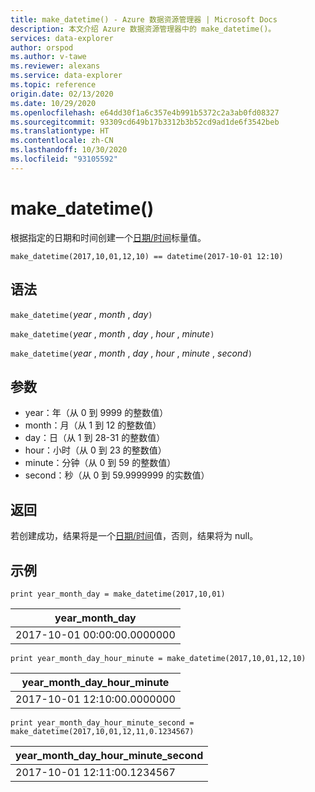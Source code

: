 ```yaml
---
title: make_datetime() - Azure 数据资源管理器 | Microsoft Docs
description: 本文介绍 Azure 数据资源管理器中的 make_datetime()。
services: data-explorer
author: orspod
ms.author: v-tawe
ms.reviewer: alexans
ms.service: data-explorer
ms.topic: reference
origin.date: 02/13/2020
ms.date: 10/29/2020
ms.openlocfilehash: e64dd30f1a6c357e4b991b5372c2a3ab0fd08327
ms.sourcegitcommit: 93309cd649b17b3312b3b52cd9ad1de6f3542beb
ms.translationtype: HT
ms.contentlocale: zh-CN
ms.lasthandoff: 10/30/2020
ms.locfileid: "93105592"
---
```

# <a name="make_datetime"></a>make_datetime()

根据指定的日期和时间创建一个[日期/时间](./scalar-data-types/datetime.md)标量值。

```kusto
make_datetime(2017,10,01,12,10) == datetime(2017-10-01 12:10)
```

## <a name="syntax"></a>语法

`make_datetime(`*year* , *month* , *day*`)`

`make_datetime(`*year* , *month* , *day* , *hour* , *minute*`)`

`make_datetime(`*year* , *month* , *day* , *hour* , *minute* , *second*`)`

## <a name="arguments"></a>参数

* year：年（从 0 到 9999 的整数值）
* month：月（从 1 到 12 的整数值）
* day：日（从 1 到 28-31 的整数值）
* hour：小时（从 0 到 23 的整数值）
* minute：分钟（从 0 到 59 的整数值）
* second：秒（从 0 到 59.9999999 的实数值）

## <a name="returns"></a>返回

若创建成功，结果将是一个[日期/时间](./scalar-data-types/datetime.md)值，否则，结果将为 null。
 
## <a name="example"></a>示例

```kusto
print year_month_day = make_datetime(2017,10,01)
```

|year_month_day|
|---|
|2017-10-01 00:00:00.0000000|




```kusto
print year_month_day_hour_minute = make_datetime(2017,10,01,12,10)
```

|year_month_day_hour_minute|
|---|
|2017-10-01 12:10:00.0000000|




```kusto
print year_month_day_hour_minute_second = make_datetime(2017,10,01,12,11,0.1234567)
```

|year_month_day_hour_minute_second|
|---|
|2017-10-01 12:11:00.1234567|

